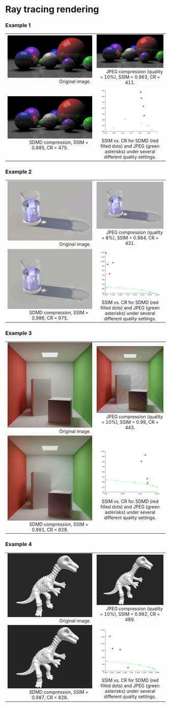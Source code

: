 # Ray tracing rendering

### Example 1

<table>
    <tr>
        <td ><center><img src="./Rendering/raytracing.jpg"> &emsp;&emsp;&emsp;&emsp;&emsp;&emsp;&emsp;&emsp;&emsp;&emsp;&emsp; Original image. </center></td>
        <td ><center><img src="./Rendering/0.963-411.jpg">&emsp;&emsp;JPEG compression (quality = 10%), SSIM = 0.963, CR = 411.</center></td> 
    </tr>
    <tr>
        <td ><center><img src="./Rendering/0.985-475">&emsp;&emsp;&emsp;&emsp;SDMD compression, SSIM = 0.985, CR = 475.</center></td>
        <td ><center><img src="./Rendering/sphere.png">SSIM vs. CR for SDMD (red filled dots) and JPEG (green asterisks) under several different quality settings.</center></td>
    </tr>
</table>


### Example 2

<table>
    <tr>
        <td ><center><img src="./Rendering/3.jpg"> &emsp;&emsp;&emsp;&emsp;&emsp;&emsp;&emsp;&emsp;&emsp;&emsp;&emsp; Original image. </center></td>
        <td ><center><img src="./Rendering/0.984-431.jpg">&emsp;&emsp;JPEG compression (quality = 8%), SSIM = 0.984, CR = 431.</center></td> 
    </tr>
    <tr>
        <td ><center><img src="./Rendering/0.986-975">&emsp;&emsp;&emsp;&emsp;SDMD compression, SSIM = 0.986, CR = 975.</center></td>
        <td ><center><img src="./Rendering/3.png">SSIM vs. CR for SDMD (red filled dots) and JPEG (green asterisks) under several different quality settings.</center></td>
    </tr>
</table>


### Example 3

<table>
    <tr>
        <td ><center><img src="./Rendering/1.jpg"> &emsp;&emsp;&emsp;&emsp;&emsp;&emsp;&emsp;&emsp;&emsp;&emsp;&emsp; Original image. </center></td>
        <td ><center><img src="./Rendering/0.98-443.jpg">&emsp;&emsp;JPEG compression (quality = 10%), SSIM = 0.98, CR = 443.</center></td> 
    </tr>
    <tr>
        <td ><center><img src="./Rendering/0.991-929">&emsp;&emsp;&emsp;&emsp;SDMD compression, SSIM = 0.991, CR = 929.</center></td>
        <td ><center><img src="./Rendering/1.png">SSIM vs. CR for SDMD (red filled dots) and JPEG (green asterisks) under several different quality settings.</center></td>
    </tr>
</table>


### Example 4

<table>
    <tr>
        <td ><center><img src="./Rendering/2.jpg"> &emsp;&emsp;&emsp;&emsp;&emsp;&emsp;&emsp;&emsp;&emsp;&emsp;&emsp; Original image. </center></td>
        <td ><center><img src="./Rendering/0.982-489.jpg">&emsp;&emsp;JPEG compression (quality = 10%), SSIM = 0.982, CR = 489.</center></td> 
    </tr>
    <tr>
        <td ><center><img src="./Rendering/0.987-828">&emsp;&emsp;&emsp;&emsp;SDMD compression, SSIM = 0.987, CR = 828.</center></td>
        <td ><center><img src="./Rendering/2.png">SSIM vs. CR for SDMD (red filled dots) and JPEG (green asterisks) under several different quality settings.</center></td>
    </tr>
</table>